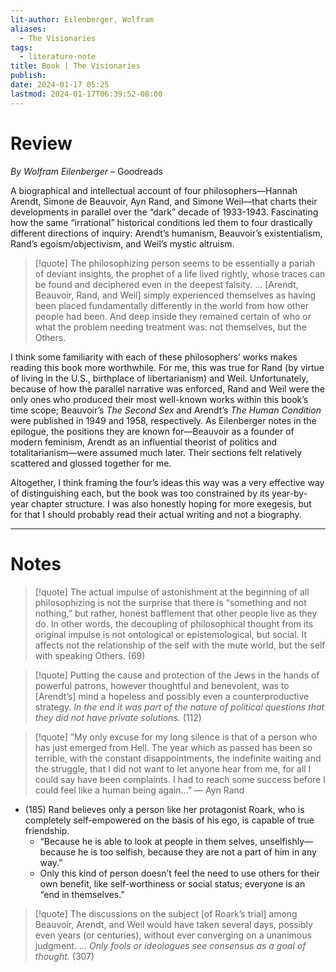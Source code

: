 ```yaml
---
lit-author: Eilenberger, Wolfram
aliases:
  - The Visionaries
tags:
  - literature-note
title: Book | The Visionaries
publish: 
date: 2024-01-17 05:25
lastmod: 2024-01-17T06:39:52-08:00
---
```

# Review

*By Wolfram Eilenberger* – Goodreads

A biographical and intellectual account of four philosophers—Hannah Arendt, Simone de Beauvoir, Ayn Rand, and Simone Weil—that charts their developments in parallel over the “dark” decade of 1933-1943. Fascinating how the same “irrational” historical conditions led them to four drastically different directions of inquiry: Arendt’s humanism, Beauvoir’s existentialism, Rand’s egoism/objectivism, and Weil’s mystic altruism. 

>[!quote]
>The philosophizing person seems to be essentially a pariah of deviant insights, the prophet of a life lived rightly, whose traces can be found and deciphered even in the deepest falsity. … \[Arendt, Beauvoir, Rand, and Weil] simply experienced themselves as having been placed fundamentally differently in the world from how other people had been. And deep inside they remained certain of who or what the problem needing treatment was: not themselves, but the Others.

I think some familiarity with each of these philosophers’ works makes reading this book more worthwhile. For me, this was true for Rand (by virtue of living in the U.S., birthplace of libertarianism) and Weil. Unfortunately, because of how the parallel narrative was enforced, Rand and Weil were the only ones who produced their most well-known works within this book’s time scope; Beauvoir’s *The Second Sex* and Arendt’s *The Human Condition* were published in 1949 and 1958, respectively. As Eilenberger notes in the epilogue, the positions they are known for—Beauvoir as a founder of modern feminism, Arendt as an influential theorist of politics and totalitarianism—were assumed much later. Their sections felt relatively scattered and glossed together for me.

Altogether, I think framing the four’s ideas this way was a very effective way of distinguishing each, but the book was too constrained by its year-by-year chapter structure. I was also honestly hoping for more exegesis, but for that I should probably read their actual writing and not a biography.

---
# Notes

>[!quote]
>The actual impulse of astonishment at the beginning of all philosophizing is not the surprise that there is “something and not nothing,” but rather, honest bafflement that other people live as they do. In other words, the decoupling of philosophical thought from its original impulse is not ontological or epistemological, but social. It affects not the relationship of the self with the mute world, but the self with speaking Others. (69)

>[!quote]
>Putting the cause and protection of the Jews in the hands of powerful patrons, however thoughtful and benevolent, was to \[Arendt’s] mind a hopeless and possibly even a counterproductive strategy. *In the end it was part of the nature of political questions that they did not have private solutions.* (112)

>[!quote]
>”My only excuse for my long silence is that of a person who has just emerged from Hell. The year which as passed has been so terrible, with the constant disappointments, the indefinite waiting and the struggle, that I did not want to let anyone hear from me, for all I could say have been complaints. I had to reach some success before I could feel like a human being again…” — Ayn Rand

- (185) Rand believes only a person like her protagonist Roark, who is completely self-empowered on the basis of his ego, is capable of true friendship.
	- “Because he is able to look at people in them selves, unselfishly—because he is too selfish, because they are not a part of him in any way.”
	- Only this kind of person doesn’t feel the need to use others for their own benefit, like self-worthiness or social status; everyone is an “end in themselves.”

>[!quote]
>The discussions on the subject \[of Roark’s trial] among Beauvoir, Arendt, and Weil would have taken several days, possibly even years (or centuries), without ever converging on a unanimous judgment. … *Only fools or ideologues see consensus as a goal of thought.* (307)




